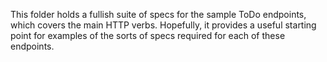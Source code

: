 ﻿This folder holds a fullish suite of specs for the sample ToDo endpoints, which covers the main HTTP verbs.
Hopefully, it provides a useful starting point for examples of the sorts of specs required for each of these endpoints.